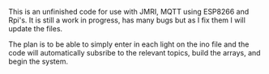 This is an unfinished code for use with JMRI, MQTT using ESP8266 and Rpi's. It is still a work in progress, has many bugs but as I fix them I will update the files.

The plan is to be able to simply enter in each light on the ino file and the code will automatically subsribe to the relevant topics, build the arrays, and begin the system.
